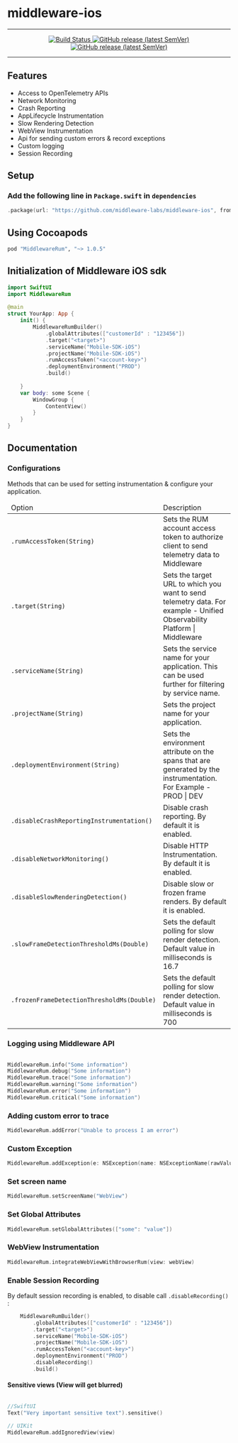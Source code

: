# middleware-ios
---
<p align="center">
    <a href="https://github.com/middleware-labs/middleware-ios/releases">
        <img alt="Build Status" src="https://img.shields.io/badge/status-beta-orange">
      </a>
    <a href="https://github.com/middleware-labs/middleware-ios/actions/workflows/BuildAndTest.yml?query=branch%3Amain+">
        <img alt="GitHub release (latest SemVer)" src="https://github.com/middleware-labs/middleware-ios/actions/workflows/BuildAndTest.yml/badge.svg">
    </a>
    <a href="https://github.com/middleware-labs/middleware-android/releases">
        <img alt="GitHub release (latest SemVer)" src="https://img.shields.io/github/v/release/middleware-labs/middleware-ios?include_prereleases&style=flat">
    </a>
</p>

---

## Features

- Access to OpenTelemetry APIs
- Network Monitoring
- Crash Reporting
- AppLifecycle Instrumentation
- Slow Rendering Detection
- WebView Instrumentation
- Api for sending custom errors & record exceptions
- Custom logging
- Session Recording
            
## Setup
            
### Add the following line in `Package.swift` in `dependencies`
            
```swift
.package(url: "https://github.com/middleware-labs/middleware-ios", from: "1.0.5"),
```

## Using Cocoapods

```ruby
pod "MiddlewareRum", "~> 1.0.5"
```

## Initialization of Middleware iOS sdk
            
```swift
import SwiftUI
import MiddlewareRum
            
@main
struct YourApp: App {
    init() {
        MiddlewareRumBuilder()
            .globalAttributes(["customerId" : "123456"])
            .target("<target>")
            .serviceName("Mobile-SDK-iOS")
            .projectName("Mobile-SDK-iOS")
            .rumAccessToken("<account-key>")
            .deploymentEnvironment("PROD")
            .build()
        
    }
    var body: some Scene {
        WindowGroup {
            ContentView()
        }
    }
}
```

## Documentation

### Configurations

Methods that can be used for setting instrumentation & configure your application.
                                
<table>
    <thead>
        <tr><td>Option</td><td>Description</td><tr>
    </thead>
    <tbody>
        <tr>
            <td>
                <code lang="swift">.rumAccessToken(String)</code>
            </td>
            <td>
                Sets the RUM account access token to authorize client to send telemetry data to Middleware
            </td>
        </tr>
        <tr>
            <td>
                <code lang="swift">.target(String)</code>
            </td>
            <td>
                Sets the target URL to which you want to send telemetry data. For example - Unified Observability Platform | Middleware
            </td>
        </tr>
        <tr>
            <td>
                <code lang="swift">.serviceName(String)</code>
            </td>
            <td>
                Sets the service name for your application. This can be used further for filtering by service name.
            </td>
        </tr>
        <tr>
            <td>
                <code lang="swift">.projectName(String)</code>
            </td>
            <td>
                Sets the project name for your application.
            </td>
        </tr>
        <tr>
            <td>
                <code lang="swift">.deploymentEnvironment(String)</code>
            </td>
            <td>
                Sets the environment attribute on the spans that are generated by the instrumentation. For Example - PROD | DEV
            </td>
        </tr>
        <tr>
            <td>
                <code lang="swift">.disableCrashReportingInstrumentation()</code>
            </td>
            <td>
                Disable crash reporting. By default it is enabled.
            </td>
        </tr>
        <tr>
            <td>
                <code lang="swift">.disableNetworkMonitoring()</code>
            </td>
            <td>
                Disable HTTP Instrumentation. By default it is enabled.
            </td>
        </tr>
        <tr>
            <td>
                <code lang="swift">.disableSlowRenderingDetection()</code>
            </td>
            <td>
                Disable slow or frozen frame renders. By default it is enabled.
            </td>
        </tr>
        <tr>
            <td>
                <code lang="swift">.slowFrameDetectionThresholdMs(Double)</code>
            </td>
            <td>
                Sets the default polling for slow render detection. Default value in milliseconds is 16.7
            </td>
        </tr>
        <tr>
            <td>
                <code lang="swift">.frozenFrameDetectionThresholdMs(Double)</code>
            </td>
            <td>
                Sets the default polling for slow render detection. Default value in milliseconds is 700
            </td>
        </tr>
    </tbody>
</table>

### Logging using Middleware API

```swift

MiddlewareRum.info("Some information")
MiddlewareRum.debug("Some information")
MiddlewareRum.trace("Some information")
MiddlewareRum.warning("Some information")
MiddlewareRum.error("Some information")
MiddlewareRum.critical("Some information")
```

### Adding custom error to trace

```swift
MiddlewareRum.addError("Unable to process I am error")
```

### Custom Exception

```swift
MiddlewareRum.addException(e: NSException(name: NSExceptionName(rawValue: "RuntimeException"), reason: "I am custom exception"))
```

### Set screen name

```swift
MiddlewareRum.setScreenName("WebView")
```

### Set Global Attributes

```swift
MiddlewareRum.setGlobalAttributes(["some": "value"])
```

### WebView Instrumentation

```swift
MiddlewareRum.integrateWebViewWithBrowserRum(view: webView)
```

### Enable Session Recording

By default session recording is enabled, to disable call `.disableRecording()` :

```swift
    MiddlewareRumBuilder()
        .globalAttributes(["customerId" : "123456"])
        .target("<target>")
        .serviceName("Mobile-SDK-iOS")
        .projectName("Mobile-SDK-iOS")
        .rumAccessToken("<account-key>")
        .deploymentEnvironment("PROD")
        .disableRecording()
        .build()
```

#### Sensitive views (View will get blurred) 

```swift

//SwiftUI
Text("Very important sensitive text").sensitive()

// UIKit
MiddlewareRum.addIgnoredView(view)
```
